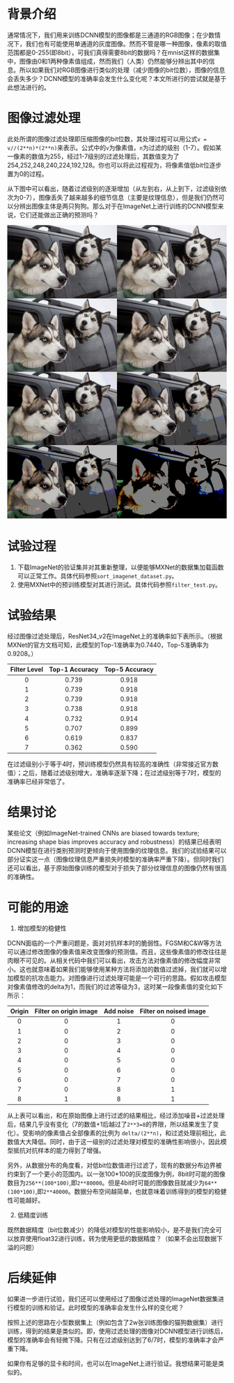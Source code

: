 # 背景介绍

通常情况下，我们用来训练DCNN模型的图像都是三通道的RGB图像；在少数情况下，我们也有可能使用单通道的灰度图像。然而不管是哪一种图像，像素的取值范围都是0-255(即8bit），可我们真得需要8bit的数据吗？在mnist这样的数据集中，图像由0和1两种像素值组成，然而我们（人类）仍然能够分辨出其中的信息。所以如果我们对RGB图像进行类似的处理（减少图像的bit位数），图像的信息会丢失多少？DCNN模型的准确率会发生什么变化呢？本文所进行的尝试就是基于此想法进行的。

# 图像过滤处理

此处所谓的图像过滤处理即压缩图像的bit位数，其处理过程可以用公式`v = v//(2**n)*(2**n)`来表示。公式中的`v`为像素值，`n`为过滤的级别（1-7）。假如某一像素的数值为255，经过1-7级别的过滤处理后，其数值变为了254,252,248,240,224,192,128。你也可以将此过程视为，将像素值低bit位逐步置为0的过程。

从下图中可以看出，随着过滤级别的逐渐增加（从左到右，从上到下，过滤级别依次为0-7），图像丢失了越来越多的细节信息（主要是纹理信息），但是我们仍然可以分辨出图像主体是两只狗狗。那么对于在ImageNet上进行训练的DCNN模型来说，它们还能做出正确的预测吗？

![dog](dog.jpg)

# 试验过程

1.	下载ImageNet的验证集并对其重新整理，以便能够MXNet的数据集加载函数可以正常工作。具体代码参照`sort_imagenet_dataset.py`。
2.	使用MXNet中的预训练模型对其进行测试。具体代码参照`filter_test.py`。

# 试验结果

经过图像过滤处理后，ResNet34_v2在ImageNet上的准确率如下表所示。（根据MXNet的官方文档可知，此模型的Top-1准确率为0.7440，Top-5准确率为0.9208。）

| Filter Level | Top-1 Accuracy | Top-5 Accuracy |
| :----:| :----: | :----: |
| 0 | 0.739 | 0.918 |
| 1 | 0.739 | 0.918 |
| 2 | 0.739 | 0.918 |
| 3 | 0.738 | 0.918 |
| 4 | 0.732 | 0.914 |
| 5 | 0.707 | 0.899 |
| 6 | 0.619 | 0.837 |
| 7 | 0.362 | 0.590 |

在过滤级别小于等于4时，预训练模型仍然具有较高的准确性（非常接近官方数值）；之后，随着过滤级别增大，准确率逐渐下降；在过滤级别等于7时，模型的准确率已经非常低了。

# 结果讨论

某些论文（例如ImageNet-trained CNNs are biased towards texture; increasing shape bias improves accuracy and robustness）的结果已经表明DCNN模型在进行类别预测时更倾向于使用图像的纹理信息。我们的试验结果可以部分证实这一点（图像纹理信息严重损失时模型的准确率严重下降）。但同时我们还可以看出，基于原始图像训练的模型对于损失了部分纹理信息的图像仍然有很高的准确性。

# 可能的用途

1.	增加模型的稳健性

DCNN面临的一个严重问题是，面对对抗样本时的脆弱性。FGSM和C&W等方法可以通过修改图像的像素值来改变图像的预测值。而且，这些像素值的修改往往是肉眼不可见的。从相关代码中我们可以看出，攻击方法对像素值的修改幅度非常小。这也就意味着如果我们能够使用某种方法将添加的数值过滤掉，我们就可以增加模型的抗攻击能力。对图像进行过滤处理可能是一个可行的思路。假如攻击模型对像素值修改的delta为1，而我们的过滤等级为3，这时某一段像素值的变化如下所示：

| Origin | Filter on origin image | Add noise | Filter on noised image |
| :----:| :----: | :----: | :----: |
| 0 | 0 | 1 | 0 |
| 1 | 0 | 2 | 0 |
| 2 | 0 | 3 | 0 |
| 3 | 0 | 4 | 0 |
| 4 | 0 | 5 | 0 |
| 5 | 0 | 6 | 0 |
| 6 | 0 | 7 | 0 |
| 7 | 0 | 8 | 1 |
| 8 | 1 | 8 | 1 |

从上表可以看出，和在原始图像上进行过滤的结果相比，经过添加噪音+过滤处理后，结果几乎没有变化（7的数值+1后越过了`2**3=8`的界限，所以结果发生了变化）。受影响的像素值占全部像素的比例为 `delta/(2**n)`，和过滤处理前相比，此数值大大降低。同时，由于这一级别的过滤处理对模型的准确性影响很小，因此模型抵抗对抗样本的能力得到了增强。

另外，从数据分布的角度看，对低bit位数值进行过滤了，现有的数据分布边界被约束到了一个更小的范围内。以一张100*100的灰度图像为例，8bit时可能的图像数目为`256**(100*100)`,即`2**80000`。但是4bit时可能的图像数目就减少为`64**(100*100)`,即`2**40000`。数据分布空间越简单，也就意味着训练得到的模型的稳健性可能越好。

2.	低精度训练

既然数据精度（bit位数减少）的降低对模型的性能影响较小，是不是我们完全可以放弃使用float32进行训练，转为使用更低的数据精度？（如果不会出现数据下溢的问题）

# 后续延伸

如果进一步进行试验，我们还可以使用经过了图像过滤处理的ImageNet数据集进行模型的训练和验证。此时模型的准确率会发生什么样的变化呢？

按照上述的思路在小型数据集上（例如包含了2w张训练图像的猫狗数据集）进行训练，得到的结果是类似的。即，使用过滤处理的图像对DCNN模型进行训练后，模型的准确率会有轻微下降。只有在过滤级别达到了6/7时，模型的准确率才会严重下降。

如果你有足够的显卡和时间，也可以在ImageNet上进行验证。我想结果可能是类似的。
